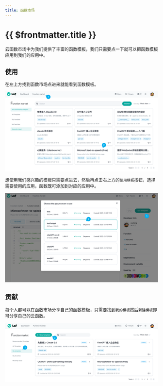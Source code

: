 ```yaml
---
title: 函数市场
---
```


# {{ $frontmatter.title }}

云函数市场中为我们提供了丰富的函数模板，我们只需要点一下就可以把函数模板应用到我们的应用中。

## 使用

在左上方找到函数市场点进来就能看到函数模板。

![](../doc-images/function-market.png)

想使用我们感兴趣的模板只需要点进去，然后再点击右上方的`使用模板`按钮，选择需要使用的应用，函数既可添加到对应的应用中。

![](../doc-images/function-template.png)

## 贡献

每个人都可以在函数市场分享自己的函数模板，只需要找到`我的模板`然后`新建模板`即可分享自己的云函数。

![](../doc-images/my-template.png)

